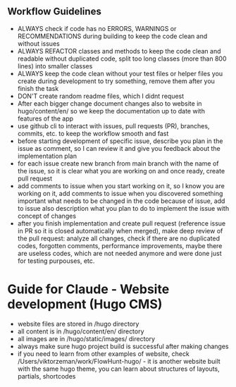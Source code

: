 ## Workflow Guidelines
- ALWAYS check if code has no ERRORS, WARNINGS or RECOMMENDATIONS during building to keep the code clean and without issues 
- ALWAYS REFACTOR classes and methods to keep the code clean and readable without duplicated code, split too long classes (more than 800 lines) into smaller classes 
- ALWAYS keep the code clean without your test files or helper files you create during development to try something, remove them after you finish the task
- DON'T create random readme files, which I didnt request
- After each bigger change document changes also to website in hugo/content/en/ so we keep the documentation up to date with features of the app
- use github cli to interact with issues, pull requests (PR), branches, commits, etc. to keep the workflow smooth and fast
- before starting development of specific issue, describe you plan in the issue as comment, so I can review it and give you feedback about the implementation plan
- for each issue create new branch from main branch with the name of the issue, so it is clear what you are working on and once ready, create pull request
- add comments to issue when you start working on it, so I know you are working on it, add comments to issue when you discovered something important what needs to be changed in the code because of issue, add to issue also description what you plan to do to implement the issue with concept of changes
- after you finish implementation and create pull request (reference issue in PR so it is closed automatically when merged), make deep review of the pull request: analyze all changes, check if there are no duplicated codes, forgotten comments, performance improvements, maybe there are useless codes, which are not needed anymore and were done just for testing purpouses, etc.


# Guide for Claude - Website development (Hugo CMS)

- website files are stored in /hugo directory
- all content is in /hugo/content/en/ directory
- all images are in /hugo/static/images/ directory
- always make sure hugo project build is successful after making changes
- if you need to learn from other examples of website, check /Users/viktorzeman/work/FlowHunt-hugo/ - it is another website built with the same hugo theme, you can learn about structures of layouts, partials, shortcodes
